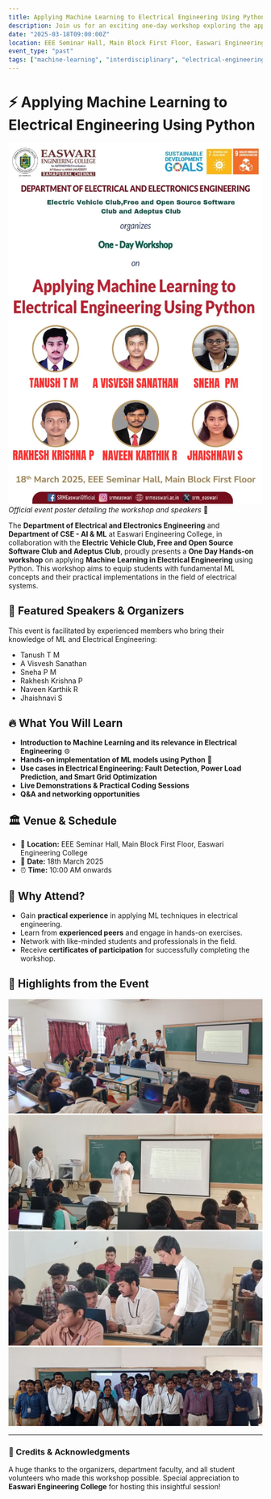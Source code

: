 ```yaml
---
title: Applying Machine Learning to Electrical Engineering Using Python
description: Join us for an exciting one-day workshop exploring the application of Machine Learning in Electrical Engineering using Python. 
date: "2025-03-18T09:00:00Z"
location: EEE Seminar Hall, Main Block First Floor, Easwari Engineering College
event_type: "past"
tags: ["machine-learning", "interdisciplinary", "electrical-engineering", "workshop"]
---
```


# ⚡ Applying Machine Learning to Electrical Engineering Using Python

![Poster](https://raw.githubusercontent.com/tanush-em/adeptus-assets/master/uploads/EVENT003/poster.png)
*Official event poster detailing the workshop and speakers* 🎯

The **Department of Electrical and Electronics Engineering** and **Department of CSE - AI & ML** at Easwari Engineering College, in collaboration with the **Electric Vehicle Club, Free and Open Source Software Club and Adeptus Club**, proudly presents a **One Day Hands-on workshop** on applying **Machine Learning in Electrical Engineering** using Python. 
This workshop aims to equip students with fundamental ML concepts and their practical implementations in the field of electrical systems.

## 👥 Featured Speakers & Organizers

This event is facilitated by experienced members who bring their knowledge of ML and Electrical Engineering:
- Tanush T M
- A Visvesh Sanathan
- Sneha P M
- Rakhesh Krishna P
- Naveen Karthik R
- Jhaishnavi S

## 🔥 What You Will Learn

- **Introduction to Machine Learning and its relevance in Electrical Engineering** ⚙️
- **Hands-on implementation of ML models using Python** 🐍
- **Use cases in Electrical Engineering: Fault Detection, Power Load Prediction, and Smart Grid Optimization**
- **Live Demonstrations & Practical Coding Sessions**
- **Q&A and networking opportunities**

## 🏛️ Venue & Schedule

- 📍 **Location:** EEE Seminar Hall, Main Block First Floor, Easwari Engineering College
- 📅 **Date:** 18th March 2025
- ⏰ **Time:** 10:00 AM onwards

## 🚀 Why Attend?

- Gain **practical experience** in applying ML techniques in electrical engineering.
- Learn from **experienced peers** and engage in hands-on exercises.
- Network with like-minded students and professionals in the field.
- Receive **certificates of participation** for successfully completing the workshop.

## 📸 Highlights from the Event 

![Event Pictures](https://raw.githubusercontent.com/tanush-em/adeptus-assets/master/uploads/EVENT003/post1.jpeg)
![Event Pictures](https://raw.githubusercontent.com/tanush-em/adeptus-assets/master/uploads/EVENT003/post2.jpeg)
![Event Pictures](https://raw.githubusercontent.com/tanush-em/adeptus-assets/master/uploads/EVENT003/post4.jpeg)
![Event Pictures](https://raw.githubusercontent.com/tanush-em/adeptus-assets/master/uploads/EVENT003/post3.jpeg)

---

### 🙏 Credits & Acknowledgments

A huge thanks to the organizers, department faculty, and all student volunteers who made this workshop possible. Special appreciation to **Easwari Engineering College** for hosting this insightful session!
